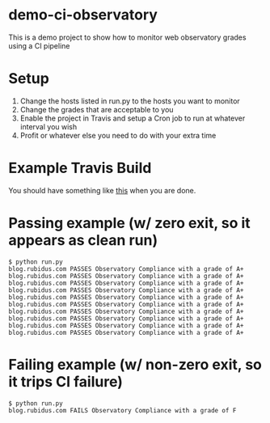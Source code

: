 # demo-ci-observatory
This is a demo project to show how to monitor web observatory grades using a CI pipeline

# Setup

1. Change the hosts listed in run.py to the hosts you want to monitor
2. Change the grades that are acceptable to you
3. Enable the project in Travis and setup a Cron job to run at whatever interval you wish
4. Profit or whatever else you need to do with your extra time

# Example Travis Build

You should have something like [this](https://travis-ci.org/claudijd/demo-ci-observatory) when you are done.


# Passing example (w/ zero exit, so it appears as clean run)

```
$ python run.py 
blog.rubidus.com PASSES Observatory Compliance with a grade of A+
blog.rubidus.com PASSES Observatory Compliance with a grade of A+
blog.rubidus.com PASSES Observatory Compliance with a grade of A+
blog.rubidus.com PASSES Observatory Compliance with a grade of A+
blog.rubidus.com PASSES Observatory Compliance with a grade of A+
blog.rubidus.com PASSES Observatory Compliance with a grade of A+
blog.rubidus.com PASSES Observatory Compliance with a grade of A+
blog.rubidus.com PASSES Observatory Compliance with a grade of A+
blog.rubidus.com PASSES Observatory Compliance with a grade of A+
blog.rubidus.com PASSES Observatory Compliance with a grade of A+
```

# Failing example (w/ non-zero exit, so it trips CI failure)

```
$ python run.py 
blog.rubidus.com FAILS Observatory Compliance with a grade of F
```
